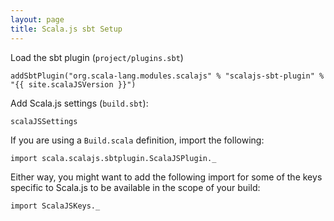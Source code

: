 ```yaml
---
layout: page
title: Scala.js sbt Setup
---
```


Load the sbt plugin (`project/plugins.sbt`)

    addSbtPlugin("org.scala-lang.modules.scalajs" % "scalajs-sbt-plugin" % "{{ site.scalaJSVersion }}")

Add Scala.js settings (`build.sbt`):

    scalaJSSettings

If you are using a `Build.scala` definition, import the following:

    import scala.scalajs.sbtplugin.ScalaJSPlugin._

Either way, you might want to add the following import for some of the keys
specific to Scala.js to be available in the scope of your build:

    import ScalaJSKeys._
